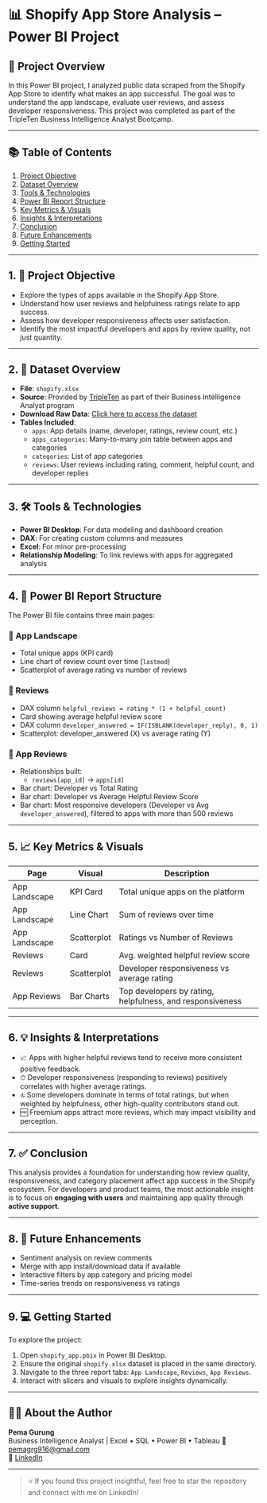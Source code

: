 # 📊 Shopify App Store Analysis – Power BI Project

## 📝 Project Overview

In this Power BI project, I analyzed public data scraped from the Shopify App Store to identify what makes an app successful. The goal was to understand the app landscape, evaluate user reviews, and assess developer responsiveness. This project was completed as part of the TripleTen Business Intelligence Analyst Bootcamp.

---

## 📚 Table of Contents

1. [Project Objective](#1-project-objective)
2. [Dataset Overview](#2-dataset-overview)
3. [Tools & Technologies](#3-tools--technologies)
4. [Power BI Report Structure](#4-power-bi-report-structure)
5. [Key Metrics & Visuals](#5-key-metrics--visuals)
6. [Insights & Interpretations](#6-insights--interpretations)
7. [Conclusion](#7-conclusion)
8. [Future Enhancements](#8-future-enhancements)
9. [Getting Started](#9-getting-started)

---

## 1. 🎯 Project Objective

- Explore the types of apps available in the Shopify App Store.
- Understand how user reviews and helpfulness ratings relate to app success.
- Assess how developer responsiveness affects user satisfaction.
- Identify the most impactful developers and apps by review quality, not just quantity.

---

## 2. 📂 Dataset Overview

- **File**: `shopify.xlsx`
- **Source**: Provided by [TripleTen](https://tripleten.com/) as part of their Business Intelligence Analyst program
- **Download Raw Data**: [Click here to access the dataset](https://practicum-content.s3.us-west-1.amazonaws.com/data-eng/BIA/Dataset/shopify.xlsx)
- **Tables Included**:
  - `apps`: App details (name, developer, ratings, review count, etc.)
  - `apps_categories`: Many-to-many join table between apps and categories
  - `categories`: List of app categories
  - `reviews`: User reviews including rating, comment, helpful count, and developer replies


---

## 3. 🛠 Tools & Technologies

- **Power BI Desktop**: For data modeling and dashboard creation
- **DAX**: For creating custom columns and measures
- **Excel**: For minor pre-processing
- **Relationship Modeling**: To link reviews with apps for aggregated analysis

---

## 4. 🧭 Power BI Report Structure

The Power BI file contains three main pages:

### 🔹 App Landscape
- Total unique apps (KPI card)
- Line chart of review count over time (`lastmod`)
- Scatterplot of average rating vs number of reviews

### 🔹 Reviews
- DAX column `helpful_reviews = rating * (1 + helpful_count)`
- Card showing average helpful review score
- DAX column `developer_answered = IF(ISBLANK(developer_reply), 0, 1)`
- Scatterplot: developer_answered (X) vs average rating (Y)

### 🔹 App Reviews
- Relationships built:
  - `reviews[app_id]` → `apps[id]`
- Bar chart: Developer vs Total Rating
- Bar chart: Developer vs Average Helpful Review Score
- Bar chart: Most responsive developers (Developer vs Avg `developer_answered`), filtered to apps with more than 500 reviews

---

## 5. 📈 Key Metrics & Visuals

| Page | Visual | Description |
|------|--------|-------------|
| App Landscape | KPI Card | Total unique apps on the platform |
| App Landscape | Line Chart | Sum of reviews over time |
| App Landscape | Scatterplot | Ratings vs Number of Reviews |
| Reviews | Card | Avg. weighted helpful review score |
| Reviews | Scatterplot | Developer responsiveness vs average rating |
| App Reviews | Bar Charts | Top developers by rating, helpfulness, and responsiveness |

---

## 6. 💡 Insights & Interpretations

- 📈 Apps with higher helpful reviews tend to receive more consistent positive feedback.
- ⏱ Developer responsiveness (responding to reviews) positively correlates with higher average ratings.
- 🔝 Some developers dominate in terms of total ratings, but when weighted by helpfulness, other high-quality contributors stand out.
- 🆓 Freemium apps attract more reviews, which may impact visibility and perception.

---

## 7. ✅ Conclusion

This analysis provides a foundation for understanding how review quality, responsiveness, and category placement affect app success in the Shopify ecosystem. For developers and product teams, the most actionable insight is to focus on **engaging with users** and maintaining app quality through **active support**.

---

## 8. 🚀 Future Enhancements

- Sentiment analysis on review comments
- Merge with app install/download data if available
- Interactive filters by app category and pricing model
- Time-series trends on responsiveness vs ratings

---

## 9. 💻 Getting Started

To explore the project:

1. Open `shopify_app.pbix` in Power BI Desktop.
2. Ensure the original `shopify.xlsx` dataset is placed in the same directory.
3. Navigate to the three report tabs: `App Landscape`, `Reviews`, `App Reviews`.
4. Interact with slicers and visuals to explore insights dynamically.

---

## 🙋‍♀️ About the Author

**Pema Gurung**  
Business Intelligence Analyst | Excel • SQL • Power BI • Tableau
📧 pemagrg916@gmail.com  
🔗 [LinkedIn](https://www.linkedin.com/in/pema-gurung)

---

> ⭐ If you found this project insightful, feel free to star the repository and connect with me on LinkedIn!
